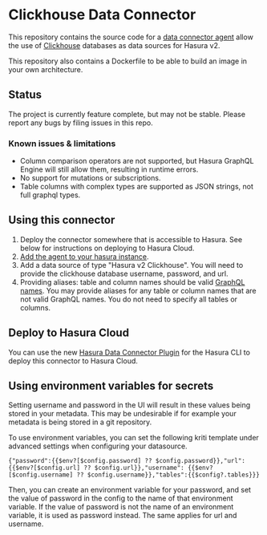 # Clickhouse Data Connector

This repository contains the source code for a
[data connector agent](https://github.com/hasura/graphql-engine/blob/master/dc-agents/README.md) allow the use of [Clickhouse](https://clickhouse.com/) databases as data sources for Hasura v2.

This repository also contains a Dockerfile to be able to build an image in your own architecture.

## Status

The project is currently feature complete, but may not be stable.
Please report any bugs by filing issues in this repo.

### Known issues & limitations

- Column comparison operators are not supported, but Hasura GraphQL Engine will still allow them, resulting in runtime errors.
- No support for mutations or subscriptions.
- Table columns with complex types are supported as JSON strings, not full graphql types.

## Using this connector

1. Deploy the connector somewhere that is accessible to Hasura. See below for instructions on deploying to Hasura Cloud.
2. [Add the agent to your hasura instance](https://hasura.io/docs/latest/databases/data-connectors/#adding-hasura-graphql-data-connector-agent-to-metadata).
3. Add a data source of type "Hasura v2 Clickhouse". You will need to provide the clickhouse database username, password, and url.
4. Providing aliases: table and column names should be valid [GraphQL names](https://spec.graphql.org/October2021/#sec-Names). You may provide aliases for any table or column names that are not valid GraphQL names. You do not need to specify all tables or columns.

## Deploy to Hasura Cloud

You can use the new [Hasura Data Connector Plugin](https://hasura.io/docs/latest/hasura-cli/connector-plugin/) for the
Hasura CLI to deploy this connector to Hasura Cloud.

## Using environment variables for secrets

Setting username and password in the UI will result in these values being stored in your metadata.
This may be undesirable if for example your metadata is being stored in a git repository.

To use environment variables, you can set the following kriti template under advanced settings when configuring your datasource.

```
{"password":{{$env?[$config.password] ?? $config.password}},"url": {{$env?[$config.url] ?? $config.url}},"username": {{$env?[$config.username] ?? $config.username}},"tables":{{$config?.tables}}}
```

Then, you can create an environment variable for your password, and set the value of password in the config to the name of that environment variable.
If the value of password is not the name of an environment variable, it is used as password instead. The same applies for url and username.
